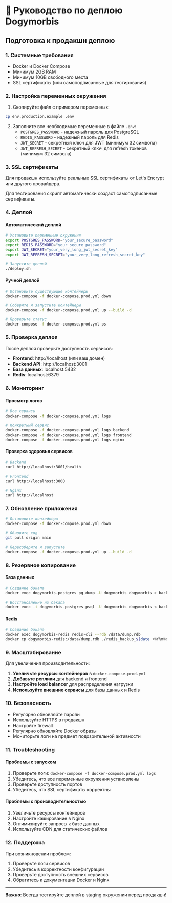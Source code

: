 # 🚀 Руководство по деплою Dogymorbis

## Подготовка к продакшн деплою

### 1. Системные требования

- Docker и Docker Compose
- Минимум 2GB RAM
- Минимум 10GB свободного места
- SSL сертификаты (или самоподписанные для тестирования)

### 2. Настройка переменных окружения

1. Скопируйте файл с примером переменных:
```bash
cp env.production.example .env
```

2. Заполните все необходимые переменные в файле `.env`:
   - `POSTGRES_PASSWORD` - надежный пароль для PostgreSQL
   - `REDIS_PASSWORD` - надежный пароль для Redis
   - `JWT_SECRET` - секретный ключ для JWT (минимум 32 символа)
   - `JWT_REFRESH_SECRET` - секретный ключ для refresh токенов (минимум 32 символа)

### 3. SSL сертификаты

Для продакшн используйте реальные SSL сертификаты от Let's Encrypt или другого провайдера.

Для тестирования скрипт автоматически создаст самоподписанные сертификаты.

### 4. Деплой

#### Автоматический деплой

```bash
# Установите переменные окружения
export POSTGRES_PASSWORD="your_secure_password"
export REDIS_PASSWORD="your_secure_password"
export JWT_SECRET="your_very_long_jwt_secret_key"
export JWT_REFRESH_SECRET="your_very_long_refresh_secret_key"

# Запустите деплой
./deploy.sh
```

#### Ручной деплой

```bash
# Остановите существующие контейнеры
docker-compose -f docker-compose.prod.yml down

# Соберите и запустите контейнеры
docker-compose -f docker-compose.prod.yml up --build -d

# Проверьте статус
docker-compose -f docker-compose.prod.yml ps
```

### 5. Проверка деплоя

После деплоя проверьте доступность сервисов:

- **Frontend**: http://localhost (или ваш домен)
- **Backend API**: http://localhost:3001
- **База данных**: localhost:5432
- **Redis**: localhost:6379

### 6. Мониторинг

#### Просмотр логов

```bash
# Все сервисы
docker-compose -f docker-compose.prod.yml logs

# Конкретный сервис
docker-compose -f docker-compose.prod.yml logs backend
docker-compose -f docker-compose.prod.yml logs frontend
docker-compose -f docker-compose.prod.yml logs nginx
```

#### Проверка здоровья сервисов

```bash
# Backend
curl http://localhost:3001/health

# Frontend
curl http://localhost:3000

# Nginx
curl http://localhost
```

### 7. Обновление приложения

```bash
# Остановите контейнеры
docker-compose -f docker-compose.prod.yml down

# Обновите код
git pull origin main

# Пересоберите и запустите
docker-compose -f docker-compose.prod.yml up --build -d
```

### 8. Резервное копирование

#### База данных

```bash
# Создание бэкапа
docker exec dogymorbis-postgres pg_dump -U dogymorbis dogymorbis > backup_$(date +%Y%m%d_%H%M%S).sql

# Восстановление из бэкапа
docker exec -i dogymorbis-postgres psql -U dogymorbis dogymorbis < backup_file.sql
```

#### Redis

```bash
# Создание бэкапа
docker exec dogymorbis-redis redis-cli --rdb /data/dump.rdb
docker cp dogymorbis-redis:/data/dump.rdb ./redis_backup_$(date +%Y%m%d_%H%M%S).rdb
```

### 9. Масштабирование

Для увеличения производительности:

1. **Увеличьте ресурсы контейнеров** в `docker-compose.prod.yml`
2. **Добавьте реплики** для backend и frontend
3. **Настройте load balancer** для распределения нагрузки
4. **Используйте внешние сервисы** для базы данных и Redis

### 10. Безопасность

- Регулярно обновляйте пароли
- Используйте HTTPS в продакшн
- Настройте firewall
- Регулярно обновляйте Docker образы
- Мониторьте логи на предмет подозрительной активности

### 11. Troubleshooting

#### Проблемы с запуском

1. Проверьте логи: `docker-compose -f docker-compose.prod.yml logs`
2. Убедитесь, что все переменные окружения установлены
3. Проверьте доступность портов
4. Убедитесь, что SSL сертификаты корректны

#### Проблемы с производительностью

1. Увеличьте ресурсы контейнеров
2. Настройте кэширование в Nginx
3. Оптимизируйте запросы к базе данных
4. Используйте CDN для статических файлов

### 12. Поддержка

При возникновении проблем:

1. Проверьте логи сервисов
2. Убедитесь в корректности конфигурации
3. Проверьте доступность внешних сервисов
4. Обратитесь к документации Docker и Nginx

---

**Важно**: Всегда тестируйте деплой в staging окружении перед продакшн!

